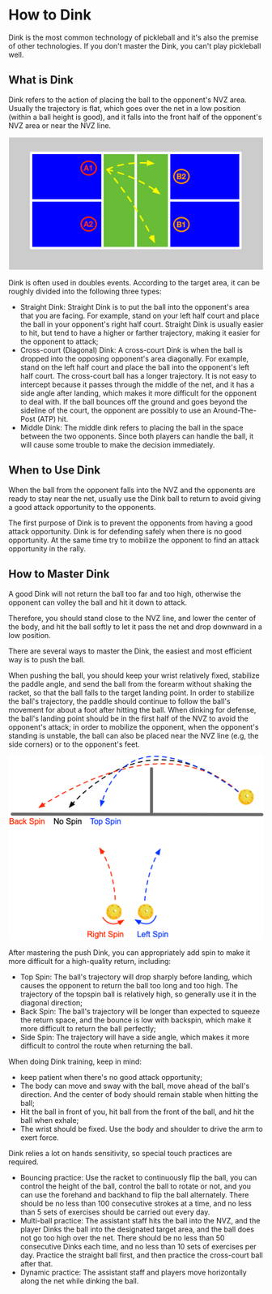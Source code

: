 # How to Dink

Dink is the most common technology of pickleball and it's also the premise of other technologies. If you don't master the Dink, you can't play pickleball well.

## What is Dink

Dink refers to the action of placing the ball to the opponent's NVZ area. Usually the trajectory is flat, which goes over the net in a low position (within a ball height is good), and it falls into the front half of the opponent's NVZ area or near the NVZ line. 

![Three Types of Dink Targets](_images/dink-target.png)


Dink is often used in doubles events. According to the target area, it can be roughly divided into the following three types:

* Straight Dink: Straight Dink is to put the ball into the opponent's area that you are facing. For example, stand on your left half court and place the ball in your opponent's right half court. Straight Dink is usually easier to hit, but tend to have a higher or farther trajectory, making it easier for the opponent to attack;
* Cross-court (Diagonal) Dink: A cross-court Dink is when the ball is dropped into the opposing opponent's area diagonally. For example, stand on the left half court and place the ball into the opponent's left half court. The cross-court ball has a longer trajectory. It is not easy to intercept because it passes through the middle of the net, and it has a side angle after landing, which makes it more difficult for the opponent to deal with. If the ball bounces off the ground and goes beyond the sideline of the court, the opponent are possibly to use an Around-The-Post (ATP) hit.
* Middle Dink: The middle dink refers to placing the ball in the space between the two opponents. Since both players can handle the ball, it will cause some trouble to make the decision immediately.

## When to Use Dink

When the ball from the opponent falls into the NVZ and the opponents are ready to stay near the net, usually use the Dink ball to return to avoid giving a good attack opportunity to the opponents.

The first purpose of Dink is to prevent the opponents from having a good attack opportunity. Dink is for defending safely when there is no good opportunity. At the same time try to mobilize the opponent to find an attack opportunity in the rally.

## How to Master Dink

A good Dink will not return the ball too far and too high, otherwise the opponent can volley the ball and hit it down to attack. 

Therefore, you should stand close to the NVZ line, and lower the center of the body, and hit the ball softly to let it pass the net and drop downward in a low position.

There are several ways to master the Dink, the easiest and most efficient way is to push the ball.

When pushing the ball, you should keep your wrist relatively fixed, stabilize the paddle angle, and send the ball from the forearm without shaking the racket, so that the ball falls to the target landing point. In order to stabilize the ball's trajectory, the paddle should continue to follow the ball's movement for about a foot after hitting the ball. When dinking for defense, the ball's landing point should be in the first half of the NVZ to avoid the opponent's attack; in order to mobilize the opponent, when the opponent's standing is unstable, the ball can also be placed near the NVZ line (e.g, the side corners) or to the opponent's feet.

![Fly trajectory using various spins](_images/spin-trajectory.png)

After mastering the push Dink, you can appropriately add spin to make it more difficult for a high-quality return, including:

* Top Spin: The ball's trajectory will drop sharply before landing, which causes the opponent to return the ball too long and too high. The trajectory of the topspin ball is relatively high, so generally use it in the diagonal direction;
* Back Spin: The ball's trajectory will be longer than expected to squeeze the return space, and the bounce is low with backspin, which make it more difficult to return the ball perfectly;
* Side Spin: The trajectory will have a side angle, which makes it more difficult to control the route when returning the ball.

When doing Dink training, keep in mind:

* keep patient when there's no good attack opportunity;
* The body can move and sway with the ball, move ahead of the ball's direction. And the center of body should remain stable when hitting the ball;
* Hit the ball in front of you, hit ball from the front of the ball, and hit the ball when exhale;
* The wrist should be fixed. Use the body and shoulder to drive the arm to exert force.

Dink relies a lot on hands sensitivity, so special touch practices are required.

* Bouncing practice: Use the racket to continuously flip the ball, you can control the height of the ball, control the ball to rotate or not, and you can use the forehand and backhand to flip the ball alternately. There should be no less than 100 consecutive strokes at a time, and no less than 5 sets of exercises should be carried out every day.
* Multi-ball practice: The assistant staff hits the ball into the NVZ, and the player Dinks the ball into the designated target area, and the ball does not go too high over the net. There should be no less than 50 consecutive Dinks each time, and no less than 10 sets of exercises per day. Practice the straight ball first, and then practice the cross-court ball after that.
* Dynamic practice: The assistant staff and players move horizontally along the net while dinking the ball.